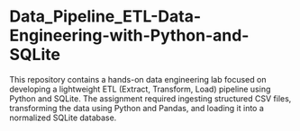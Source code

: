 # Data_Pipeline_ETL-Data-Engineering-with-Python-and-SQLite
This repository contains a hands-on data engineering lab focused on developing a lightweight ETL (Extract, Transform, Load) pipeline using Python and SQLite. The assignment required ingesting structured CSV files, transforming the data using Python and Pandas, and loading it into a normalized SQLite database.
